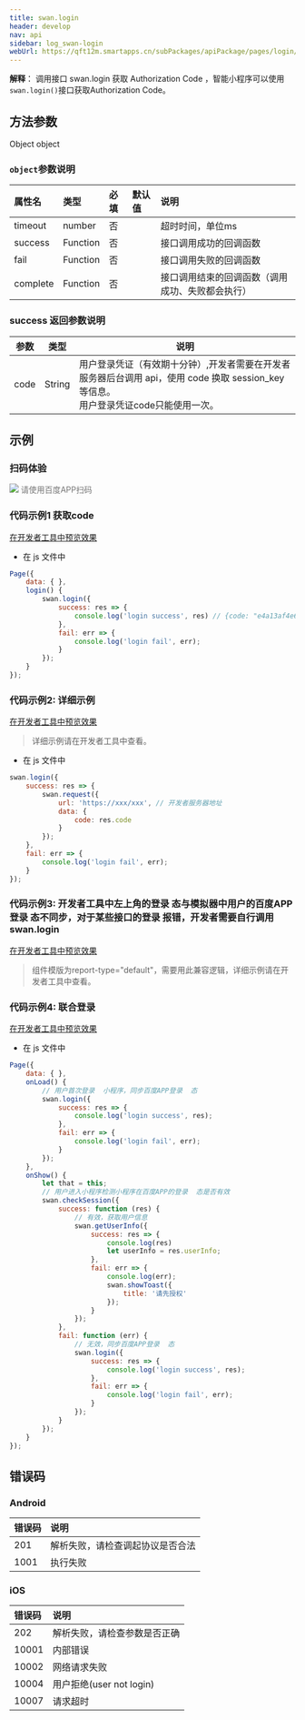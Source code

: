 ```yaml
---
title: swan.login
header: develop
nav: api
sidebar: log_swan-login
webUrl: https://qft12m.smartapps.cn/subPackages/apiPackage/pages/login/login
---
```

  

**解释**： 调用接口 swan.login 获取  Authorization Code ，智能小程序可以使用`swan.login()`接口获取Authorization Code。



## 方法参数 

Object object

### `object`参数说明 

|属性名 |类型  |必填 | 默认值 |说明|
|:---- |:---- |:---- |:----|:----|
|timeout|	number|		否| |	超时时间，单位ms|
|success |Function  |  否 || 接口调用成功的回调函数|
|fail  |  Function |   否 | |  接口调用失败的回调函数|
|complete |   Function |   否  | | 接口调用结束的回调函数（调用成功、失败都会执行）|

###  success 返回参数说明  

|参数  |类型|说明 |
|---- | ---- |---- |
|code|String|用户登录凭证（有效期十分钟）,开发者需要在开发者服务器后台调用 api，使用 code 换取 session_key 等信息。<br>用户登录凭证code只能使用一次。|
## 示例

### 扫码体验

<div class='scan-code-container'>
    <img src="https://b.bdstatic.com/miniapp/assets/images/doc_demo/login.png" class="demo-qrcode-image" />
    <font color=#777 12px>请使用百度APP扫码</font>
</div>

 

###  代码示例1 获取code 

<a href="swanide://fragment/feb6bbe10081695f109a108abe6313561575445076337" title="在开发者工具中预览效果" target="_self">在开发者工具中预览效果</a>

* 在 js 文件中

```js
Page({
    data: { },
    login() {
        swan.login({
            success: res => {
                console.log('login success', res) // {code: "e4a13af4e6d8c491b701a86682a5bc76NW"}
            },
            fail: err => {
                console.log('login fail', err);
            }
        });
    }
});
```

###  代码示例2: 详细示例 

<a href="swanide://fragment/f8ba538b4fd2ca1ab1f3ecb326d3981c1560169713308" title="在开发者工具中预览效果" target="_self">在开发者工具中预览效果</a>
> 详细示例请在开发者工具中查看。

* 在 js 文件中

```js
swan.login({
    success: res => {
        swan.request({
            url: 'https://xxx/xxx', // 开发者服务器地址
            data: {
                code: res.code
            }
        });
    },
    fail: err => {
        console.log('login fail', err);
    }
});
```

###  代码示例3: 开发者工具中左上角的登录  态与模拟器中用户的百度APP登录  态不同步，对于某些接口的登录  报错，开发者需要自行调用swan.login 

<a href="swanide://fragment/f6b852fcc216ecaf9c2fb8b3e45c65971575543444468" title="在开发者工具中预览效果" target="_self">在开发者工具中预览效果</a>

> 组件模版为report-type="default"，需要用此兼容逻辑，详细示例请在开发者工具中查看。


###  代码示例4: 联合登录   

<a href="swanide://fragment/4ea2c9fd20e7a802eb3ed0fcc3f96f081576052720396" title="在开发者工具中预览效果" target="_self">在开发者工具中预览效果</a>

* 在 js 文件中

```js
Page({
    data: { },
    onLoad() {
        // 用户首次登录  小程序，同步百度APP登录  态
        swan.login({
            success: res => {
                console.log('login success', res);
            },
            fail: err => {
                console.log('login fail', err);
            }
        });
    },
    onShow() {
        let that = this;
        // 用户进入小程序检测小程序在百度APP的登录  态是否有效
        swan.checkSession({
            success: function (res) {
                // 有效，获取用户信息
                swan.getUserInfo({
                    success: res => {
                        console.log(res)
                        let userInfo = res.userInfo;
                    },
                    fail: err => {
                        console.log(err);
                        swan.showToast({
                            title: '请先授权'
                        });
                    }
                });
            },
            fail: function (err) {
                // 无效，同步百度APP登录  态
                swan.login({
                    success: res => {
                        console.log('login success', res);
                    },
                    fail: err => {
                        console.log('login fail', err);
                    }
                });
            }
        });
    }
});
```

##  错误码
###  Android

|错误码|说明|
|:--|:--|
|201|解析失败，请检查调起协议是否合法|
|1001|执行失败|

###  iOS

|错误码|说明|
|:--|:--|
|202|解析失败，请检查参数是否正确      |
|10001|内部错误   |
|10002|网络请求失败|
|10004|用户拒绝(user not login)|
|10007|请求超时|
